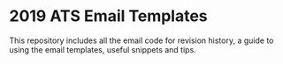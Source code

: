 # 2019 ATS Email Templates

This repository includes all the email code for revision history, a guide to using the email templates, useful snippets and tips.
